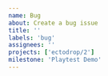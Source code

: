```yaml
---
name: Bug
about: Create a bug issue
title: ''
labels: 'bug'
assignees: ''
projects: ['ectodrop/2']
milestone: 'Playtest Demo'
---
```

